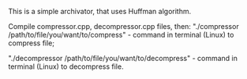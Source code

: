 
This is a simple archivator, that uses Huffman algorithm.

Compile compressor.cpp, decompressor.cpp files, then:
  "./compressor /path/to/file/you/want/to/compress" - command in terminal (Linux) to compress file;
  
  "./decompressor /path/to/file/you/want/to/decompress" - command in terminal (Linux) to decompress file.
